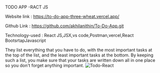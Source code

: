 
TODO APP -RACT JS

Website link   : https://to-do-app-three-wheat.vercel.app/

Github Link   : https://github.com/akhilanithin/To-Do-App.git

Technology-used : React JS,JSX,vs code,Postman,vercel,React BootsrtapJavascript

They list everything that you have to do, with the most important tasks at the top of the list, and the least important tasks at the bottom. By keeping such a list, you make sure that your tasks are written down all in one place so you don't forget anything important.
![Todo-React](https://github.com/akhilanithin/To-Do-App/assets/122517142/42aba969-a34f-42b3-82a6-c0d05c7cedfb)


